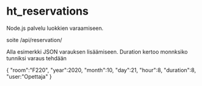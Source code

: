 # ht_reservations

Node.js palvelu luokkien varaamiseen. 

soite /api/reservation/

Alla esimerkki JSON varauksen lisäämiseen. Duration kertoo monnksiko tunniksi varaus tehdään

{
"room":"F220",
"year":2020,
"month":10,
"day":21,
"hour":8,
"duration":8,
"user:"Opettaja"
}
